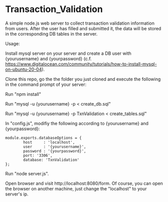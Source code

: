 # Transaction_Validation
A simple node.js web server to collect transaction validation information from users. After the user has filled and submitted it, the data will be stored in the corresponding DB tables in the server.

Usage:

Install mysql server on your server and create a DB user with {yourusername} and {yourpassword} (c.f. https://www.digitalocean.com/community/tutorials/how-to-install-mysql-on-ubuntu-20-04).

Clone this repo, go the the folder you just cloned and execute the following in the command prompt of your server:

Run "npm install"

Run "mysql -u {yourusername} -p < create_db.sql"

Run "mysql -u {yourusername} -p TxnValidation < create_tables.sql"

In "config.js", modifiy the following according to {yourusername} and {yourpassword}:

	module.exports.databaseOptions = {
	      	host     : 'localhost',
	      	user     : '{yourusername}',
        	password : '{yourpassword}',
        	port: '3306',
        	database: 'TxnValidation'
	};

Run "node server.js". 

Open browser and visit http://localhost:8080/form. Of course, you can open the browser on another machine, just change the "localhost" to your server's ip.
